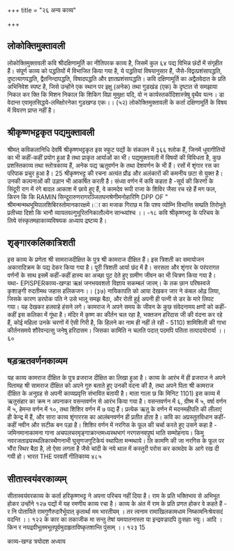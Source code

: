 +++
title = "२६ अन्य काव्य"

+++
## लोकोक्तिमुक्तावली
लोकोक्तिमुक्तावली कवि श्रीदक्षिणामूर्ति का नीतिपरक काव्य है, जिसमें कुल ६४ पद्य विभिन्न छंदों में संगृहीत हैं। संपूर्ण काव्य को पद्धतियों में विभाजित किया गया है, ये पद्धतियां विषयानुसार हैं, जैसे-विद्वत्प्रशंसापद्धति, दुष्टत्यागपद्धति, द्वैतनिन्दापद्धति, विषादपद्धति और ज्ञातप्रशंसापद्धति। कवि दक्षिणामूर्ति का अद्वैतवेदात के प्रति अभिनिवेश स्पष्ट है, जिसे उन्होंने एक स्थान पर इक्षु (अनेक) तथा गुडखंड (एक) के दृष्टात से समझाया निकल कर क्ति कि मिशन
निकाल कि शिकिग विप्रा मुमुक्षा यदि, वो न कार्यस्तर्कादिशास्त्रेषु वृथैव यत्नः। डा
वेदान्त एवामृतसिद्धये-लमिक्षोरनेका गुडखण्ड एकः।। (५२) लोकोक्तिमुक्तावली के कर्ता दक्षिणामूर्ति के विषय में विवरण प्राप्त नहीं है।
## श्रीकृष्णभट्टकृत पद्यमुक्तावली
श्रीमत् कविकलानिधि देवर्षि श्रीकृष्णभट्टकृत इस स्फुट पद्यों के संकलन में ३६६ श्लोक हैं, जिनमें धुवागीतियों का भी कहीं-कहीं प्रयोग हुआ है तथा प्राकृत आर्याओं का भी। पद्यमुक्तावली में विषयों की विविधता है, कुछ प्रशस्तिकाव्य तथा स्तोत्रकाव्य हैं, अनेक पद्य ऋतुवर्णन के तथा देशवर्णन के भी हैं। रसों में शृंगार रस का परिपाक प्रचुर हुआ है। 25 श्रीकृष्णभट्ट की रचना अत्यंत प्रौढ और अलंकारों की कमनीय छटा से युक्त है। उनकी कल्पनाओं की उड़ान भी आकर्षित करती है। संध्या वर्णन में कवि कहता है -सूर्य की किरणों के सिंदूरी राग में रंगे बादल आकाश में छाये हुए हैं, वे कामदेव रूपी राजा के शिविर जैसा रच रहे हैं मग फल,
किरन
कि कि RAMIN
सिन्दूरारुणरागरञ्जितघनश्रेणीमनोहारिणि DPP OF
" श्रीमन्मन्मथभूमिपालशिबिरस्तोमानकारक्षमे।ा का मजाक गिराछ म कि
पश्य व्योम्नि विभान्ति सम्प्रति तिरोभूते प्रतीच्या दिशो कि
भानौ व्यायतवल्गुभूरितनिकातौल्येन सान्थ्यांश्च ।। -१८ कवि श्रीकृष्णभट्ट के परिचय के लिये संस्कृतमहाकाव्यविषयक अध्याय द्रष्टव्य है।
## शृङ्गारकलिकात्रिशती
इस काव्य के प्रणेता श्री सामराजदीक्षित के पुत्र श्री कामराज दीक्षित हैं। इस त्रिशती का समायोजन अकारादिक्रम के पद्य देकर किया गया है। पूरी त्रिशती आर्या छंद में है। सरसता और शृंगार के परंपरागत वर्णनों के साथ इसमें कहीं-कहीं हास्य का अच्छा पुट देते हुए ग्रामीण जीवन का भी चित्रण किया गया है। यथा- EPISPERकाव्य-खण्डा
ऋक्षं जनभयवशतो विज्ञाय सकम्बलं जारम्। के तक छान परिषस्वजे कृशाङ्गी रुदतीमथ जहास हलिकजनः।। (३७)
नायिकापति को आया देखकर जार ने कंबल ओढ़ लिया, जिसके कारण डरपोक पति ने उसे भालू समझ बैठा, और रोती हुई अपनी ही पत्नी से डर के मारे लिपट गया। यह देखकर हलवाहे हंसने लगे।
कामराज ने अपने समय के जीवन के कुछ संवेदनामय क्षणों को कहीं-कहीं इस कलिका में गूंथा है। मंदिर में कृष्ण का कीर्तन चल रहा है, भक्तजन हरिदास जी की वंदना कर रहे हैं, कोई महिला उनके चरणों में ऐसी गिरी है, कि हिलने का नाम ही नहीं ले रही - 5110) शामिशिली की गाभा
कीर्तनसमये शौरेवन्दत्सु जनेषु हरिदासम। जिसका कामिति न चलति पदात् पदमपि पतिता तत्पादयोरार्या ।। ६०
## षड़ऋतवर्णनकाव्यम
यह काव्य कामराज दीक्षित के पुत्र व्रजराज दीक्षित का लिखा हुआ है। काव्य के आरंभ में ही व्रजराज ने अपने पितामह श्री सामराज दीक्षित को अपने गुरु बताते हुए उनकी वंदना की है, तथा अपने पिता श्री कामराज दीक्षित के अनुग्रह से अपनी काव्यप्रवृत्ति संभावित बतायी है। माता गाला छ कि मिनिट 1101) इस काव्य में ऋतुसंहार का क्रम न अपनाकर वसन्तवर्णन से आरंभ किया गया है। वसन्तवर्णन में ६, ग्रीष्म में ५, वर्षा वर्णन में ५, हेमन्त वर्णन में १०, तथा शिशिर वर्णन में ७ पद्य हैं। प्रत्येक ऋतु के वर्णन में मदनमहीपति की लीलाएं ही केन्द्र में हैं, और सारा काव्य शृंगाररस का आलंबनवर्णन ही प्रतीत होता है। कवि का अप्रस्तुतविधान कहीं-कहीं नवीन और सटीक बन पड़ा है। शिशिर वर्णन में नरगिस के फूल की चर्चा करते हुए उसने कहा है -
जमिनमानाकामना गाना अचपलचरमृङ्गाक्रान्तमध्यस्थभागं नरगसनवपुष्पं भाति सम्मोहनाय। किमु नवरजताढ्यस्थलिकास्थैणनाभी
घुसृणजगुटिकेयं स्थापिता मन्मथाये। लि कामणि की जा नरगिस के फूल पर भौंरा स्थिर बैठा है, तो ऐसा लगता है जैसे चांदी के नये थाल में कस्तुरी परोस कर कामदेव के आगे रख दी गयी हो।
भारत
THE
परवर्ती गीतिकाव्य
४८५
## सीतास्वयंवरकाव्यम्
सीतास्वयंवरकाव्य के कर्ता हरिकृष्णभट्ट ने अपना परिचय नहीं दिया है। राम के प्रति भक्तिभाव से अभिभूत होकर उन्होंने १२७ पद्यों में यह रमणीय काव्य रचा है। काव्य के अंत में राम के प्रति प्रणत होकर वे कहते हैं -
र नि पोतायिते रामगुणैरुदारैर्भूयात् कृतार्था मम भारतीयम् । तर
त्वनाम रामाखिलकामधाम निष्कामनिःश्रेयसदं वदन्ति ।। १२२ के कार का तकाजीक मा सन्तु तेषां यमयातनास्ता या इन्द्रवज्रादपि दुःसहाः स्युः। आदि । किन र नयद्रवीभूतमभूतपूर्वमुदाहृताविष्कृतशान्ति पुंसाम् ।। १२३ 15

काव्य-खण्ड
त्रयोदश अध्याय